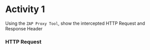 # Activity 1

Using the `ZAP Proxy Tool`, show the intercepted HTTP Request and Response Header

### HTTP Request